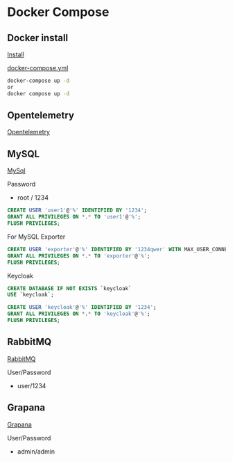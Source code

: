 # Docker Compose

## Docker install

[Install](https://docs.docker.com/engine/install/)

[docker-compose.yml](./docker-compose.yml)

```bash
docker-compose up -d
or
docker compose up -d
```

## Opentelemetry

[Opentelemetry](./opentelemetry/README.md)

## MySQL

[MySql](https://www.mysql.com/)

Password

- root / 1234

```sql
CREATE USER 'user1'@'%' IDENTIFIED BY '1234';
GRANT ALL PRIVILEGES ON *.* TO 'user1'@'%';
FLUSH PRIVILEGES;
```

For MySQL Exporter

```sql
CREATE USER 'exporter'@'%' IDENTIFIED BY '1234qwer' WITH MAX_USER_CONNECTIONS 3;
GRANT ALL PRIVILEGES ON *.* TO 'exporter'@'%';
FLUSH PRIVILEGES;
```

Keycloak

```sql
CREATE DATABASE IF NOT EXISTS `keycloak`
USE `keycloak`;

CREATE USER 'keycloak'@'%' IDENTIFIED BY '1234';
GRANT ALL PRIVILEGES ON *.* TO 'keycloak'@'%';
FLUSH PRIVILEGES;
```

## RabbitMQ

[RabbitMQ](https://www.rabbitmq.com/)

User/Password

- user/1234

## Grapana

[Grapana](https://grafana.com/)

User/Password

- admin/admin
